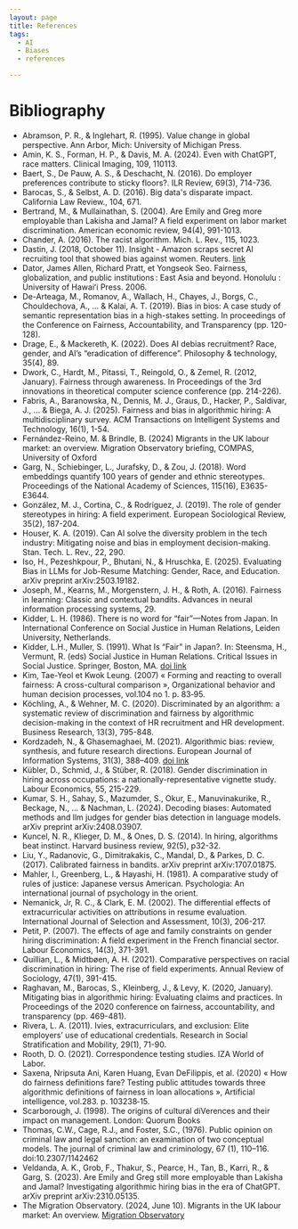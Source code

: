 ```yaml
---
layout: page
title: References
tags:
  - AI
  - Biases
  - references

---
```


# Bibliography

- Abramson, P. R., & Inglehart, R. (1995). Value change in global perspective. Ann Arbor, Mich: University of Michigan Press.
- Amin, K. S., Forman, H. P., & Davis, M. A. (2024). Even with ChatGPT, race matters. Clinical Imaging, 109, 110113.
- Baert, S., De Pauw, A. S., & Deschacht, N. (2016). Do employer preferences contribute to sticky floors?. ILR Review, 69(3), 714-736. 
- Barocas, S., & Selbst, A. D. (2016). Big data's disparate impact. California Law Review., 104, 671.
- Bertrand, M., & Mullainathan, S. (2004). Are Emily and Greg more employable than Lakisha and Jamal? A field experiment on labor market discrimination. American economic review, 94(4), 991-1013.
- Chander, A. (2016). The racist algorithm. Mich. L. Rev., 115, 1023.
- Dastin, J. (2018, October 11). Insight - Amazon scraps secret AI recruiting tool that showed bias against women. Reuters. [link]([https://www.reuters.com/article/us-amazon-com-jobs-automation-insight-idUSKCN1MK08G/](https://www.reuters.com/article/us-amazon-com-jobs-automation-insight-idUSKCN1MK08G/))
- Dator, James Allen, Richard Pratt, et Yongseok Seo. Fairness, globalization, and public institutions : East Asia and beyond. Honolulu : University of Hawaiʻi Press. 2006.
- De-Arteaga, M., Romanov, A., Wallach, H., Chayes, J., Borgs, C., Chouldechova, A., ... & Kalai, A. T. (2019). Bias in bios: A case study of semantic representation bias in a high-stakes setting. In proceedings of the Conference on Fairness, Accountability, and Transparency (pp. 120-128).
- Drage, E., & Mackereth, K. (2022). Does AI debias recruitment? Race, gender, and AI’s “eradication of difference”. Philosophy & technology, 35(4), 89.
- Dwork, C., Hardt, M., Pitassi, T., Reingold, O., & Zemel, R. (2012, January). Fairness through awareness. In Proceedings of the 3rd innovations in theoretical computer science conference (pp. 214-226).
- Fabris, A., Baranowska, N., Dennis, M. J., Graus, D., Hacker, P., Saldivar, J., ... & Biega, A. J. (2025). Fairness and bias in algorithmic hiring: A multidisciplinary survey. ACM Transactions on Intelligent Systems and Technology, 16(1), 1-54. 
- Fernández-Reino, M. & Brindle, B. (2024) Migrants in the UK labour market: an overview. Migration Observatory briefing, COMPAS, University of Oxford
- Garg, N., Schiebinger, L., Jurafsky, D., & Zou, J. (2018). Word embeddings quantify 100 years of gender and ethnic stereotypes. Proceedings of the National Academy of Sciences, 115(16), E3635-E3644. 
- González, M. J., Cortina, C., & Rodríguez, J. (2019). The role of gender stereotypes in hiring: A field experiment. European Sociological Review, 35(2), 187-204. 
- Houser, K. A. (2019). Can AI solve the diversity problem in the tech industry: Mitigating noise and bias in employment decision-making. Stan. Tech. L. Rev., 22, 290.
- Iso, H., Pezeshkpour, P., Bhutani, N., & Hruschka, E. (2025). Evaluating Bias in LLMs for Job-Resume Matching: Gender, Race, and Education. arXiv preprint arXiv:2503.19182.
- Joseph, M., Kearns, M., Morgenstern, J. H., & Roth, A. (2016). Fairness in learning: Classic and contextual bandits. Advances in neural information processing systems, 29.
- Kidder, L. H. (1986). There is no word for “fair”—Notes from Japan. In International Conference on Social Justice in Human Relations, Leiden University, Netherlands.
- Kidder, L.H., Muller, S. (1991). What Is “Fair” in Japan?. In: Steensma, H., Vermunt, R. (eds) Social Justice in Human Relations. Critical Issues in Social Justice. Springer, Boston, MA. [doi link]([https://doi.org/10.1007/978-1-4899-2629-6_8](https://doi.org/10.1007/978-1-4899-2629-6_8))
- Kim, Tae-Yeol et Kwok Leung. (2007) « Forming and reacting to overall fairness: A cross-cultural comparison », Organizational behavior and human decision processes, vol.104 no 1. p. 83‑95.
- ‌Köchling, A., & Wehner, M. C. (2020). Discriminated by an algorithm: a systematic review of discrimination and fairness by algorithmic decision-making in the context of HR recruitment and HR development. Business Research, 13(3), 795-848.
- Kordzadeh, N., & Ghasemaghaei, M. (2021). Algorithmic bias: review, synthesis, and future research directions. European Journal of Information Systems, 31(3), 388–409. [doi link](https://doi.org/10.1080/0960085X.2021.1927212)
- Kübler, D., Schmid, J., & Stüber, R. (2018). Gender discrimination in hiring across occupations: a nationally-representative vignette study. Labour Economics, 55, 215-229. 
- Kumar, S. H., Sahay, S., Mazumder, S., Okur, E., Manuvinakurike, R., Beckage, N., ... & Nachman, L. (2024). Decoding biases: Automated methods and llm judges for gender bias detection in language models. arXiv preprint arXiv:2408.03907. 
- Kuncel, N. R., Klieger, D. M., & Ones, D. S. (2014). In hiring, algorithms beat instinct. Harvard business review, 92(5), p32-32.
- Liu, Y., Radanovic, G., Dimitrakakis, C., Mandal, D., & Parkes, D. C. (2017). Calibrated fairness in bandits. arXiv preprint arXiv:1707.01875.
- Mahler, I., Greenberg, L., & Hayashi, H. (1981). A comparative study of rules of justice: Japanese versus American. Psychologia: An international journal of psychology in the orient.
- Nemanick, Jr, R. C., & Clark, E. M. (2002). The differential effects of extracurricular activities on attributions in resume evaluation. International Journal of Selection and Assessment, 10(3), 206-217.
- Petit, P. (2007). The effects of age and family constraints on gender hiring discrimination: A field experiment in the French financial sector. Labour Economics, 14(3), 371-391. 
- Quillian, L., & Midtbøen, A. H. (2021). Comparative perspectives on racial discrimination in hiring: The rise of field experiments. Annual Review of Sociology, 47(1), 391-415. 
- Raghavan, M., Barocas, S., Kleinberg, J., & Levy, K. (2020, January). Mitigating bias in algorithmic hiring: Evaluating claims and practices. In Proceedings of the 2020 conference on fairness, accountability, and transparency (pp. 469-481).
- Rivera, L. A. (2011). Ivies, extracurriculars, and exclusion: Elite employers’ use of educational credentials. Research in Social Stratification and Mobility, 29(1), 71-90.
- Rooth, D. O. (2021). Correspondence testing studies. IZA World of Labor. 
- Saxena, Nripsuta Ani, Karen Huang, Evan DeFilippis, et al. (2020) « How do fairness definitions fare? Testing public attitudes towards three algorithmic definitions of fairness in loan allocations », Artificial intelligence, vol.283. p. 103238‑15.
- Scarborough, J. (1998). The origins of cultural diVerences and their impact on management. London: Quorum Books
- Thomas, C.W., Cage, R.J., and Foster, S.C., (1976). Public opinion on criminal law and legal sanction: an examination of two conceptual models. The journal of criminal law and criminology, 67 (1), 110–116. doi:10.2307/1142462
- Veldanda, A. K., Grob, F., Thakur, S., Pearce, H., Tan, B., Karri, R., & Garg, S. (2023). Are Emily and Greg still more employable than Lakisha and Jamal? Investigating algorithmic hiring bias in the era of ChatGPT. arXiv preprint arXiv:2310.05135. 
- The Migration Observatory. (2024, June 10). Migrants in the UK labour market: An overview. [Migration Observatory]( [https://migrationobservatory.ox.ac.uk/resources/briefings/migrants-in-the-uk-labour-market-an-overview/](https://migrationobservatory.ox.ac.uk/resources/briefings/migrants-in-the-uk-labour-market-an-overview/) )